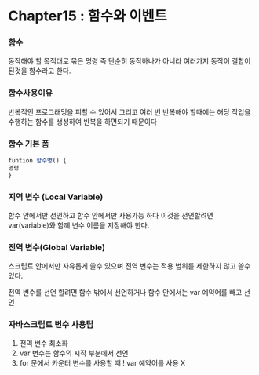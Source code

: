 # Chapter15 : 함수와 이벤트

### **함수**

동작해야 할 목적대로 묶은 명령 즉 단순히 동작하나가 아니라 여러가지 동작이 결합이 된것을 함수라고 한다.

### **함수사용이유**

반복적인 프로그래밍을 피할 수 있어서 그리고 여러 번 반복해야 할때에는 해당 작업을 수행하는 함수를 생성하여
반복을 하면되기 때문이다

### **함수 기본 폼**

```javascript
funtion 함수명() {
명령
}
```

### **지역** **변수** (Local Variable)

함수 안에서만 선언하고 함수 안에서만 사용가능 하다
 이것을 선언할려면 var(variable)와 함께 변수 이름을 지정해야 한다.

### **전역 변수(Global Variable)**

스크립트 안에서만 자유롭게 쓸수 있으며
전역 변수는 적용 범위를 제한하지 않고 쓸수 있다.

전역 변수를 선언 할려면 함수 밖에서 선언하거나 함수 안에서는 var 예약어를 빼고 선언



### **자바스크립트 변수 사용팁**

1. 전역 변수 최소화
2. var 변수는 함수의 시작 부분에서 선언
3. for 문에서 카운터 변수를 사용할 때 ! var 예약어를 사용 X

